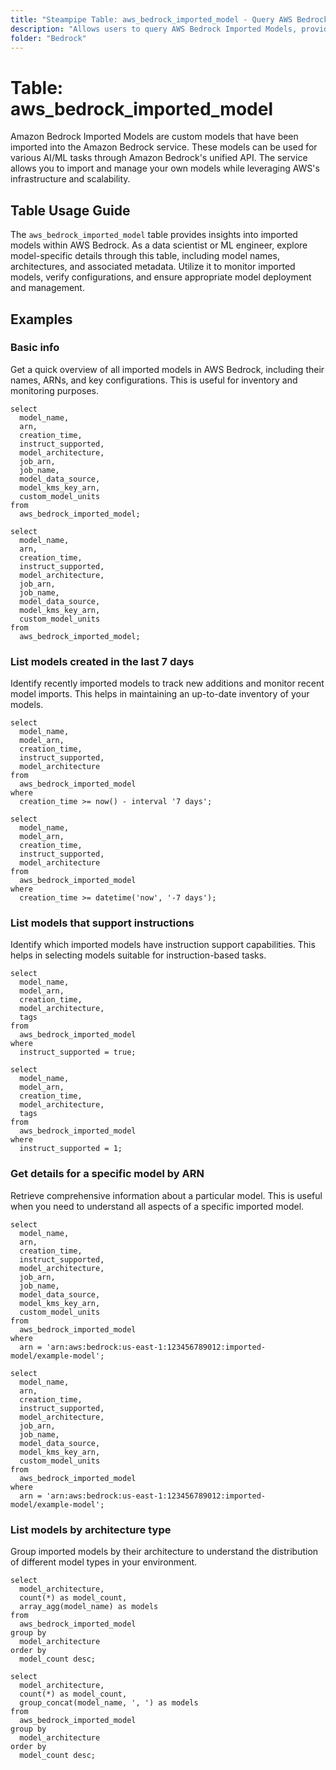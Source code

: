 ```yaml
---
title: "Steampipe Table: aws_bedrock_imported_model - Query AWS Bedrock Imported Models using SQL"
description: "Allows users to query AWS Bedrock Imported Models, providing information about models that have been imported into Amazon Bedrock."
folder: "Bedrock"
---
```


# Table: aws_bedrock_imported_model

Amazon Bedrock Imported Models are custom models that have been imported into the Amazon Bedrock service. These models can be used for various AI/ML tasks through Amazon Bedrock's unified API. The service allows you to import and manage your own models while leveraging AWS's infrastructure and scalability.

## Table Usage Guide

The `aws_bedrock_imported_model` table provides insights into imported models within AWS Bedrock. As a data scientist or ML engineer, explore model-specific details through this table, including model names, architectures, and associated metadata. Utilize it to monitor imported models, verify configurations, and ensure appropriate model deployment and management.

## Examples

### Basic info
Get a quick overview of all imported models in AWS Bedrock, including their names, ARNs, and key configurations. This is useful for inventory and monitoring purposes.

```sql+postgres
select
  model_name,
  arn,
  creation_time,
  instruct_supported,
  model_architecture,
  job_arn,
  job_name,
  model_data_source,
  model_kms_key_arn,
  custom_model_units
from
  aws_bedrock_imported_model;
```

```sql+sqlite
select
  model_name,
  arn,
  creation_time,
  instruct_supported,
  model_architecture,
  job_arn,
  job_name,
  model_data_source,
  model_kms_key_arn,
  custom_model_units
from
  aws_bedrock_imported_model;
```

### List models created in the last 7 days
Identify recently imported models to track new additions and monitor recent model imports. This helps in maintaining an up-to-date inventory of your models.

```sql+postgres
select
  model_name,
  model_arn,
  creation_time,
  instruct_supported,
  model_architecture
from
  aws_bedrock_imported_model
where
  creation_time >= now() - interval '7 days';
```

```sql+sqlite
select
  model_name,
  model_arn,
  creation_time,
  instruct_supported,
  model_architecture
from
  aws_bedrock_imported_model
where
  creation_time >= datetime('now', '-7 days');
```

### List models that support instructions
Identify which imported models have instruction support capabilities. This helps in selecting models suitable for instruction-based tasks.

```sql+postgres
select
  model_name,
  model_arn,
  creation_time,
  model_architecture,
  tags
from
  aws_bedrock_imported_model
where
  instruct_supported = true;
```

```sql+sqlite
select
  model_name,
  model_arn,
  creation_time,
  model_architecture,
  tags
from
  aws_bedrock_imported_model
where
  instruct_supported = 1;
```

### Get details for a specific model by ARN
Retrieve comprehensive information about a particular model. This is useful when you need to understand all aspects of a specific imported model.

```sql+postgres
select
  model_name,
  arn,
  creation_time,
  instruct_supported,
  model_architecture,
  job_arn,
  job_name,
  model_data_source,
  model_kms_key_arn,
  custom_model_units
from
  aws_bedrock_imported_model
where
  arn = 'arn:aws:bedrock:us-east-1:123456789012:imported-model/example-model';
```

```sql+sqlite
select
  model_name,
  arn,
  creation_time,
  instruct_supported,
  model_architecture,
  job_arn,
  job_name,
  model_data_source,
  model_kms_key_arn,
  custom_model_units
from
  aws_bedrock_imported_model
where
  arn = 'arn:aws:bedrock:us-east-1:123456789012:imported-model/example-model';
```

### List models by architecture type
Group imported models by their architecture to understand the distribution of different model types in your environment.

```sql+postgres
select
  model_architecture,
  count(*) as model_count,
  array_agg(model_name) as models
from
  aws_bedrock_imported_model
group by
  model_architecture
order by
  model_count desc;
```

```sql+sqlite
select
  model_architecture,
  count(*) as model_count,
  group_concat(model_name, ', ') as models
from
  aws_bedrock_imported_model
group by
  model_architecture
order by
  model_count desc;
```
